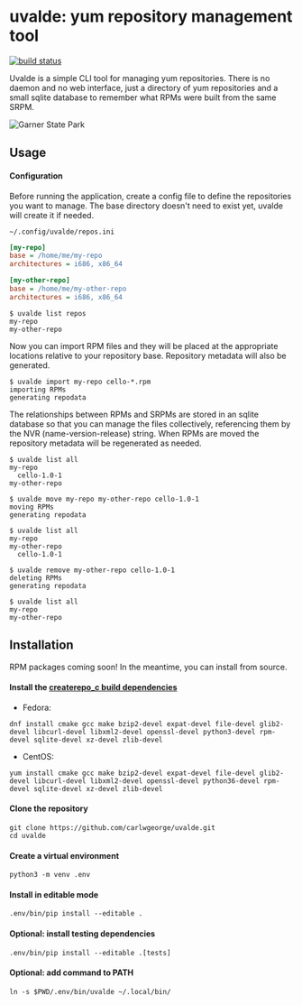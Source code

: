 # uvalde: yum repository management tool

[![build status](https://api.cirrus-ci.com/github/carlwgeorge/uvalde.svg)](https://cirrus-ci.com/github/carlwgeorge/uvalde/master)

Uvalde is a simple CLI tool for managing yum repositories.  There is no daemon
and no web interface, just a directory of yum repositories and a small sqlite
database to remember what RPMs were built from the same SRPM.

![Garner State Park](https://tpwd.texas.gov/state-parks/garner/gallery/GARNER-SP_HDR_3941.jpg)

## Usage

#### Configuration

Before running the application, create a config file to define the repositories
you want to manage.  The base directory doesn't need to exist yet, uvalde will
create it if needed.

`~/.config/uvalde/repos.ini`
```ini
[my-repo]
base = /home/me/my-repo
architectures = i686, x86_64

[my-other-repo]
base = /home/me/my-other-repo
architectures = i686, x86_64
```
```
$ uvalde list repos
my-repo
my-other-repo
```

Now you can import RPM files and they will be placed at the appropriate
locations relative to your repository base.  Repository metadata will also be
generated.

```
$ uvalde import my-repo cello-*.rpm
importing RPMs
generating repodata
```

The relationships between RPMs and SRPMs are stored in an sqlite database so
that you can manage the files collectively, referencing them by the NVR
(name-version-release) string.  When RPMs are moved the repository metadata
will be regenerated as needed.

```
$ uvalde list all
my-repo
  cello-1.0-1
my-other-repo
```
```
$ uvalde move my-repo my-other-repo cello-1.0-1
moving RPMs
generating repodata
```
```
$ uvalde list all
my-repo
my-other-repo
  cello-1.0-1
```
```
$ uvalde remove my-other-repo cello-1.0-1
deleting RPMs
generating repodata
```
```
$ uvalde list all
my-repo
my-other-repo
```

## Installation

RPM packages coming soon!  In the meantime, you can install from source.

#### Install the [createrepo_c build dependencies](https://github.com/rpm-software-management/createrepo_c/blob/master/README.md#building)

* Fedora:

```
dnf install cmake gcc make bzip2-devel expat-devel file-devel glib2-devel libcurl-devel libxml2-devel openssl-devel python3-devel rpm-devel sqlite-devel xz-devel zlib-devel
```

* CentOS:

```
yum install cmake gcc make bzip2-devel expat-devel file-devel glib2-devel libcurl-devel libxml2-devel openssl-devel python36-devel rpm-devel sqlite-devel xz-devel zlib-devel
```

#### Clone the repository

```
git clone https://github.com/carlwgeorge/uvalde.git
cd uvalde
```

#### Create a virtual environment

```
python3 -m venv .env
```

#### Install in editable mode

```
.env/bin/pip install --editable .
```

#### Optional: install testing dependencies

```
.env/bin/pip install --editable .[tests]
```

#### Optional: add command to PATH

```
ln -s $PWD/.env/bin/uvalde ~/.local/bin/
```

